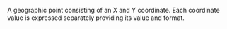 A geographic point consisting of an X and Y coordinate. Each coordinate value is expressed separately providing its value and format.